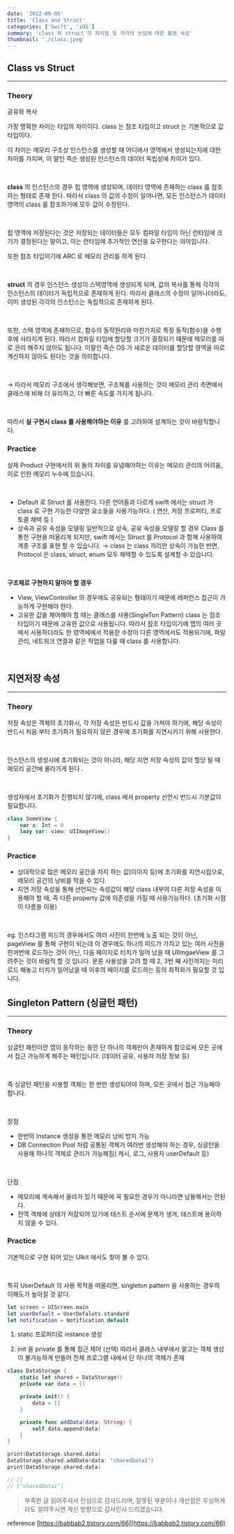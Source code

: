 ```yaml
---
date: '2022-09-05'
title: 'Class and Struct'
categories: ['Swift', 'iOS']
summary: 'class 와 struct 의 차이점 및 각각의 쓰임에 따른 활용 속성'
thumbnail: './class.jpeg'
---
```


## Class vs Struct
---

### Theory

공유와 복사

가장 명확한 차이는 타입의 차이이다. class 는 참조 타입이고 struct 는 기본적으로 값 타입이다. 

이 차이는 메모리 구조상 인스턴스를 생성할 때 어디에서 영역에서 생성되는지에 대한 차이를 가지며, 이 말인 즉슨 생성된 인스턴스의 데이터 독립성에 차이가 있다. 


<br>


**class** 의 인스턴스의 경우 힙 영역에 생성되며, 데이터 영역에 존재하는 class 를 참조하는 형태로 존재 한다. 따라서 class 의 값의 수정이 일어나면, 모든 인스턴스가 데이터 영역의 class 를 참조하기에 모두 값이 수정된다. 

<br>

힙 영역에 저장된다는 것은 저장되는 데이터들은 모두 컴파일 타임이 아닌 런타임에 크기가 결정된다는 말이고, 이는 런타임에 추가적인 연산을 요구한다는 의미입니다. 

또한 참조 타입이기에 ARC 로 메모리 관리를 하게 된다. 


<br>



**struct** 의 경우 인스턴스 생성이 스택영역에 생성되게 되며, 값의 복사를 통해 각각의 인스턴스의 데이터가 독립적으로 존재하게 된다. 따라서 클래스의 수정이 일어나더라도, 이미 생성된 각각의 인스턴스는 독립적으로 존재하게 된다. 

<br>

또한, 스택 영역에 존재하므로, 함수의 동작원리와 마찬가지로 특정 동작(함수)을 수행 후에 사라지게 된다. 따라서 컴파일 타임에 할당할 크기가 결정되기 때문에 메모리를 따로 관리 해주지 않아도 됩니다. 이말인 즉슨 OS 가 새로운 데이터를 할당할 영역을 따로 계산하지 않아도 된다는 것을 의미합니다. 

<br>

→ 따라서 메모리 구조에서 생각해보면, 구조체를 사용하는 것이 메모리 관리 측면에서 클래스에 비해 더 유리하고, 더 빠른 속도를 가지게 됩니다. 

<br>

따라서 **실 구현시 class 를 사용해야하는 이유** 를 고려하여 설계하는 것이 바람직합니다. 

### Practice

실제 Product 구현에서의 위 둘의 차이를 유념해야하는 이유는 메모리 관리의 어려움, 이로 인한 메모리 누수에 있습니다. 

<br>

- Default 로 Struct 를 사용한다. 
다른 언어들과 다르게 swift 에서는 struct 가 class 로 구현 가능한 다양한 요소들을 사용가능하다. ( 연산, 저장 프로퍼티, 프로토콜 채택 등 )
- 상속과 공유 속성을 모델링
일반적으로 상속, 공유 속성을 모델링 할 경우 Class 를 통한 구현을 떠올리게 되지만, swift 에서는 Struct 를 Protocol 과 함께 사용하여 계층 구조를 표현 할 수 있습니다. 
→ class 는 class 끼리만 상속이 가능한 반면, Protocol 은 class, struct, enum 모두 채택할 수 있도록 설계할 수 있습니다.

<br>

**구조체로 구현하지 말아야 할 경우**

- View, ViewController 의 경우에도 공유되는 형태이기 때문에 레퍼런스 접근이 가능하게 구현해야 한다.
- 고유한 값을 제어해야 할 때는 클래스를 사용(SingleTon Pattern)
class 는 참조 타입이기 때문에 고유한 값으로 사용됩니다. 따라서 참조 타입이기에 앱의 여러 곳에서 사용하더라도 한 영역에에서 적용한 수정이 다른 영역에서도 적용되기에, 파일관리, 네트워크 연결과 같은 작업을 다룰 때 class 를 사용합니다.

<br>

## 지연저장 속성

---

### **Theory**

저장 속성은 객체의 초기화시, 각 저장 속성은 반드시 값을 가져야 하기에, 해당 속성이 반드시 처음 부터 초기화가 필요하지 않은 경우에 초기화를 지연시키기 위해 사용한다. 

<br>

인스턴스의 생성시에 초기화되는 것이 아니라, 해당 지연 저장 속성의 값이 할당 될 때 메모리 공간에 올라가게 된다 .

<br>

생성자에서 초기화가 진행되지 않기에, class 에서 property 선언시 반드시 기본값이 필요합니다. 

```swift
class SomeView {
	var a: Int = 0
	lazy var: view: UIImageView()
}
```

### **Practice**

- 상대적으로 많은 메모리 공간을 차지 하는 값(이미지 등)에 초기화를 지연시킴으로, 메모리 공간의 낭비를 막을 수 있다.
- 지연 저장 속성을 통해 선언되는 속성값이 해당 class 내부의 다른 저장 속성을 이용해야 할 때, 즉 다른 property 값에 의존성을 가질 때 사용가능하다. (초기화 시점이 다름을 이용)

<br>

eg. 인스타그램 피드의 경우에서도 여러 사진이 한번에 노출 되는 것이 아닌, pageView 를 통해 구현이 되는데 이 경우에도 하나의 피드가 가지고 있는 여러 사진을 한꺼번에 로드하는 것이 아닌, 다음 페이지로 터치가 일어 났을 때 UIImgaeView 를 그려주는 것이 바람직 할 것 입니다. 문론 사용성을 고려 할 때 2, 3번 째 사진까지는 미리 로드 해놓고 터치가 일어났을 때 이후의 페이지를 로드하는 등의 최적화가 필요할 것 입니다.  

## Singleton Pattern (싱글턴 패턴)

---

### **Theory**

싱글턴 패턴이란 앱이 동작하는 동안 단 하나의 객체만이 존재하게 함으로써 모든 곳에서 접근 가능하게 해주는 패턴입니다. (데이터 공유, 사용자 저장 정보 등)

<br>

즉 싱글턴 패턴을 사용할 객체는 한 번만 생성되어야 하며, 모든 곳에서 접근 가능해야 합니다. 

<br>

장점

- 한번의 Instance 생성을 통한 메모리 낭비 방지 가능
- DB Connection Pool 처럼 공통된 객체가 여러번 생성해야 하는 경우, 싱글턴을 사용해 하나의 객체로 관리가 가능해짐( 캐시, 로그, 사용자 userDefault 등)

<br>

단점

- 메모리에 계속해서 올라가 있기 때문에 꼭 필요한 경우가 아니라면 남용해서는 안된다.
- 전역 객체에 상태가 저장되어 있기에 테스트 순서에 문제가 생겨, 테스트에 용이하지 않을 수 있다.

### Practice

기본적으로 구현 되어 있는 UIkit 에서도 찾아 볼 수 있다.

<br>

특히 UserDefault 의 사용 목적을 떠올리면, singleton pattern 을 사용하는 경우의 이해도가 높아질 것 같다. 

```swift
let screen = UIScreen.main
let userDefault = UserDefaluts.standard
let notification = Notification.default
```

1. static 프로퍼티로 instance 생성

2. init 을 private 를 통해 접근 제어 (선택)
따라서 클래스 내부에서 말고는 객체 생성이 불가능하게 만들어 전체 프로그램 내에서 단 하나의 객체가 존재 

```swift
class DataStorage {
	static let shared = DataStorage()
	private var data = []

	private init() {
		data = []
	}

	private func addData(data: String) {
		self.data.append(data)
	}
}

print(DataStorage.shared.data)
DataStorage.shared.addDate(data: "sharedData1")
print(DataStorage.shared.data)

// []
// ["sharedData1"]
```


> 부족한 글 읽어주셔서 진심으로 감사드리며, 잘못된 부분이나 개선점은 무심하게 라도 알려주시면 계신 방향으로 감사인사 드리겠습니다.


reference
[https://babbab2.tistory.com/66](https://babbab2.tistory.com/66)
